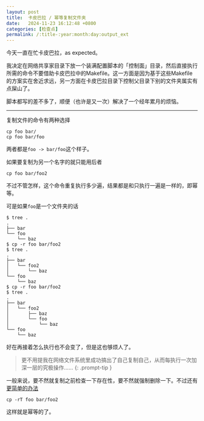 ```yaml
---
layout: post
title:  卡皮巴拉 / 幂等复制文件夹
date:   2024-11-23 16:12:48 +0800
categories: [检查点]
permalink: /:title-:year:month:day:output_ext
---
```


今天一直在忙卡皮巴拉，as expected。

我决定在网络共享家目录下放一个装满配置脚本的「控制面」目录，然后直接执行所需的命令不要借助卡皮巴拉中的Makefile。这一方面是因为基于这些Makefile的方案实在舍近求远，另一方面在卡皮巴拉目录下控制父目录下别的文件夹属实有点屎山了。

脚本都写的差不多了，顺便（也许是又一次）解决了一个经年累月的烦恼。

----

复制文件的命令有两种选择
```shell
cp foo bar/
cp foo bar/foo
```

两者都是`foo -> bar/foo`这个样子。

如果要复制为另一个名字的就只能用后者
```shell
cp foo bar/foo2
```

不过不管怎样，这个命令重复执行多少遍，结果都是和只执行一遍是一样的，即幂等。

可是如果`foo`是一个文件夹的话
```shell
$ tree .
.
├── bar
└── foo
    └── baz
$ cp -r foo bar/foo2
$ tree .
.
├── bar
│   └── foo2
│       └── baz
└── foo
    └── baz
$ cp -r foo bar/foo2
$ tree .
.
├── bar
│   └── foo2
│       ├── baz
│       └── foo
│           └── baz
└── foo
    └── baz
```

好在再接着怎么执行也不会变了，但是这也够烦人了。

> 更不用提我在网络文件系统里成功搞出了自己复制自己，从而每执行一次加深一层的究极操作……
{: .prompt-tip }

一般来说，要不然就复制之前检查一下存在性，要不然就强制删除一下。不过还有[更简单的办法][1]
```shell
cp -rT foo bar/foo2
```

这样就是幂等的了。

[1]: https://stackoverflow.com/a/24486142

